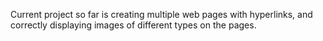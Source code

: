 Current project so far is creating multiple web pages with hyperlinks, and correctly displaying images of different types on the pages.
